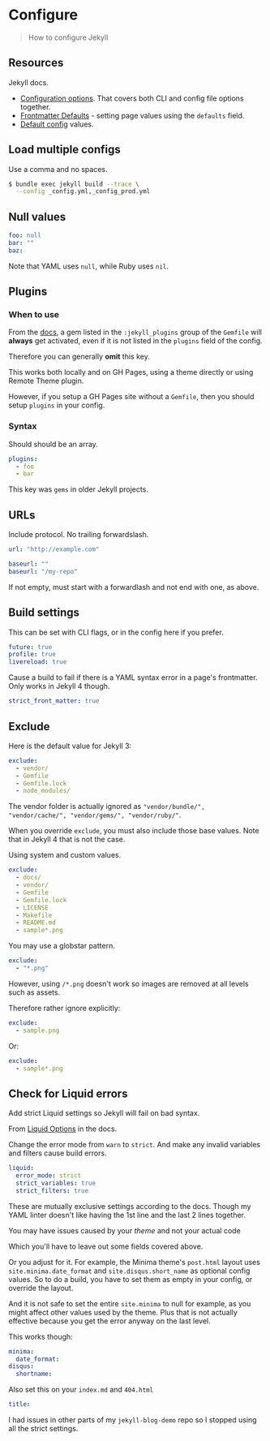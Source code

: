 # Configure
> How to configure Jekyll


## Resources

Jekyll docs.

- [Configuration options](https://jekyllrb.com/docs/configuration/options/). That covers both CLI and config file options together.
- [Frontmatter Defaults](https://jekyllrb.com/docs/configuration/front-matter-defaults/) - setting page values using the `defaults` field.
- [Default config](https://jekyllrb.com/docs/configuration/default/) values.


## Load multiple configs

Use a comma and no spaces.

```sh
$ bundle exec jekyll build --trace \
  --config _config.yml,_config_prod.yml
```


## Null values

```yaml
foo: null
bar: ""
baz:
```

Note that YAML uses `null`, while Ruby uses `nil`.


## Plugins

### When to use

From the [docs](https://jekyllrb.com/docs/plugins/installation/), a gem listed in the `:jekyll_plugins` group of the `Gemfile` will **always** get activated, even if it is not listed in the `plugins` field of the config.

Therefore you can generally **omit** this key.

This works both locally and on GH Pages, using a theme directly or using Remote Theme plugin.

However, if you setup a GH Pages site without a `Gemfile`, then you should setup `plugins` in your config.

### Syntax

Should should be an array.

```yaml
plugins:
  - foo
  - bar
```

This key was `gems` in older Jekyll projects.


## URLs

Include protocol. No trailing forwardslash.
```yaml
url: "http://example.com"
```

```yaml
baseurl: ""
baseurl: "/my-repo"
```

If not empty, must start with a forwardlash and not end with one, as above.


## Build settings

This can be set with CLI flags, or in the config here if you prefer.

```yaml
future: true
profile: true
livereload: true
```

Cause a build to fail if there is a YAML syntax error in a page's frontmatter. Only works in Jekyll 4 though.

```yaml
strict_front_matter: true
```


## Exclude

Here is the default value for Jekyll 3:

```yaml
exclude:
  - vendor/
  - Gemfile
  - Gemfile.lock
  - node_modules/
```

The vendor folder is actually ignored as `"vendor/bundle/", "vendor/cache/", "vendor/gems/", "vendor/ruby/"`.

When you override `exclude`, you must also include those base values. Note that in Jekyll 4 that is not the case.

Using system and custom values.

```yaml
exclude:
  - docs/
  - vendor/
  - Gemfile
  - Gemfile.lock
  - LICENSE
  - Makefile
  - README.md
  - sample*.png
```

You may use a globstar pattern.

```yaml
exclude:
  - "*.png"
```

However, using `/*.png` doesn't work so images are removed at all levels such as assets.

Therefore rather ignore explicitly:

```yaml
exclude:
  - sample.png
```

Or:

```yaml
exclude:
  - sample*.png
```


## Check for Liquid errors

Add strict Liquid settings so Jekyll will fail on bad syntax.

From [Liquid Options](https://jekyllrb.com/docs/configuration/liquid/) in the docs.

Change the error mode from `warn` to `strict`. And make any invalid variables and filters cause build errors.

```yaml
liquid:
  error_mode: strict
  strict_variables: true
  strict_filters: true
```

These are mutually exclusive settings according to the docs. Though my YAML linter doesn't like having the 1st line and the last 2 lines together.

You may have issues caused by your _theme_ and not your actual code

Which you'll have to leave out some fields covered above.

Or you adjust for it. For example, the Minima theme's `post.html` layout uses `site.minima.date_format` and `site.disqus.short_name` as optional config values. So to do a build, you have to set them as empty in your config, or override the layout.

And it is not safe to set the entire `site.minima` to null for example, as you might affect other values used by the theme. Plus that is not actually effective because you get the error anyway on the last level.

This works though:

```yaml
minima:
  date_format:
disqus:
  shortname:
```

Also set this on your `index.md` and `404.html`

```yaml
title:
```

I had issues in other parts of my `jekyll-blog-demo` repo so I stopped using all the strict settings.
